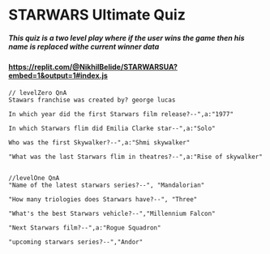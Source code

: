 # STARWARS Ultimate Quiz
##### This quiz is a two level play where if the user wins the game then his name is replaced withe current winner data


#### https://replit.com/@NikhilBelide/STARWARSUA?embed=1&output=1#index.js


    // levelZero QnA
    Stawars franchise was created by? george lucas
  
    In which year did the first Starwars film release?--",a:"1977"
  
    In which Starwars flim did Emilia Clarke star--",a:"Solo"
  
    Who was the first Skywalker?--",a:"Shmi skywalker"
  
    "What was the last Starwars flim in theatres?--",a:"Rise of skywalker"

   
    //levelOne QnA
    "Name of the latest starwars series?--", "Mandalorian"
  
    "How many triologies does Starwars have?--", "Three"
  
    "What's the best Starwars vehicle?--","Millennium Falcon"
  
    "Next Starwars film?--",a:"Rogue Squadron"
  
    "upcoming starwars series?--","Andor"

